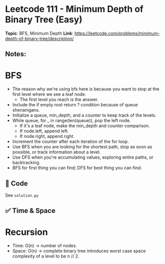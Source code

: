 # Leetcode 111 - Minimum Depth of Binary Tree (Easy)

**Topic**: BFS, Minimum Depth
**Link**: https://leetcode.com/problems/minimum-depth-of-binary-tree/description/

## Notes:

# BFS
 - The reason why we're using bfs here is because you want to stop at the first level where we see a leaf node. 
    - The first level you reach is the answer. 
 - Include the if empty root return ? condition because of queue shenanigans. 
 - Initialize a queue, min_depth, and a counter to keep track of the levels. 
 - While queue, for _ in range(len(queue)), pop the left node. 
    - If it's a leaf node, make the min_depth and counter comparison.
    - If node.left, append left. 
    - If node.right, append right. 
 - Increment the counter after each iteration of the for loop. 
 - Use BFS when you are looking for the shortest path, stop as soon as possible, or track information about a level. 
 - Use DFS when you're accumulating values, exploring entire paths, or backtracking. 
 - BFS for first thing you can find; DFS for best thing you can find. 

 
## 🧪 Code
See `solution.py`

## ✅ Time & Space

# Recursion
- Time: O(n) -> number of nodes. 
- Space: O(n) -> complete binary tree introduces worst case space complexity of a level to be n // 2. 